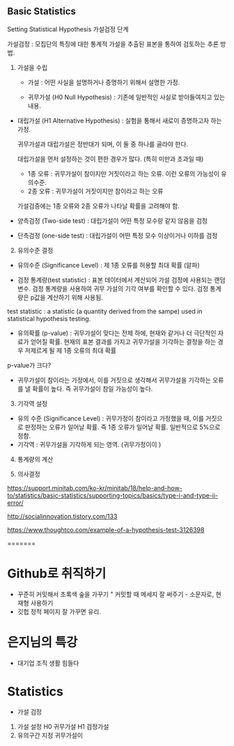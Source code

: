 ## Basic Statistics

Setting Statistical Hypothesis 가설검정 단계 

가설검정 : 모집단의 특징에 대한 통계적 가설을 추출된 표본을 통하여 검토하는 추론 방법. 

1) 가설을 수립

	* 가설 : 어떤 사실을 설명하거나 증명하기 위해서 설명한 가정.

	* 귀무가설 (H0 Null Hypothesis) : 기존에 일반적인 사실로 받아들여지고 있는 내용. 

 * 대립가설 (H1 Alternative Hypothesis) : 실험을 통해서 새로이 증명하고자 하는 가정.

   귀무가설과 대립가설은 정반대가 되며, 이 둘 중 하나를 골라야 한다. 

   대립가설을 먼저 설정하는 것이 편한 경우가 많다. (특히 미만과 초과일 때)

   * 1종 오류 : 귀무가설이 참이지만 거짓이라고 하는 오류. 이런 오류의 가능성이 유의수준.
   * 2종 오류 : 귀무가설이 거짓이지만 참이라고 하는 오류

   가설검증에는 1종 오류와 2종 오류가 나타날 확률을 고려해야 함. 



* 양측검정 (Two-side test) : 대립가설이 어떤 특정 모수랑 같지 않음을 검정

* 단측검정 (one-side test) : 대립가설이 어떤 특정 모수 이상이거나 이하를 검정

  

2) 유의수준 결정

*  유의수준 (Significance Level) : 제 1종 오류를 허용할 최대 확률 (알파)

*  검정 통계량(test statistic) : 표본 데이터에서 계산되어 가설 검정에 사용되는 랜덤 변수. 검정 통계량을 사용하여 귀무 가설의 기각 여부를 확인할 수 있다. 검정 통계량은 p값을 계산하기 위해 사용됨.

  test statistic : a statistic (a quantity derived from the sampe) used in statistical hypothesis testing. 

*  유의확률 (p-value) : 귀무가설이 맞다는 전제 하에, 현재와 같거나 더 극단적인 자료가 얻어질 확률. 현재의 표본 결과를 가지고 귀무가설을 기각하는 결정을 하는 경우 저제르게 될 제 1종 오류의 최대 확률

p-value가 크다? 

- 귀무가설이 참이라는 가정에서, 이를 거짓으로 생각해서 귀무가설을 기각하는 오류를 낼 확률이 높다. 즉 귀무가설이 참일 가능성이 높다. 

  

3) 기각역 설정

- 유의 수준 (Significance Level) : 귀무가정이 참이라고 가정했을 때, 이를 거짓으로 판정하는 오류가 일어날 확률. 즉 1종 오류가 일어날 확률. 일반적으로 5%으로 정함. 
- 기각역 : 귀무가설을 기각하게 되는 영역. (귀무가정이이 )

4) 통계량의 계산

5) 의사결정

https://support.minitab.com/ko-kr/minitab/18/help-and-how-to/statistics/basic-statistics/supporting-topics/basics/type-i-and-type-ii-error/

http://socialinnovation.tistory.com/133









https://www.thoughtco.com/example-of-a-hypothesis-test-3126398



=======
# Github로 취직하기
* 꾸준히 커밋해서 초록색 숲을 가꾸기
" 커밋할 때 메세지 잘 써주기 - 소문자로, 현재형 사용하기
* 깃헙 정적 페이지 잘 가꾸면 유리.

# 은지님의 특강
* 대기업 조직 생활 힘들다

# Statistics
- 가설 검정
1. 가설 설정
H0 귀무가설
H1 검정가설 
2. 유의구간 지정
귀무가설이 
